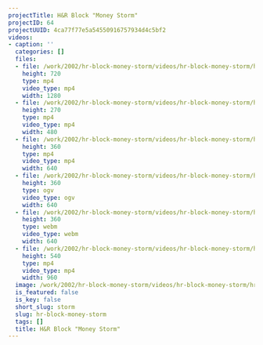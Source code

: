 ```yaml
---
projectTitle: H&R Block "Money Storm"
projectID: 64
projectUUID: 4ca77f77e5a54550916757934d4c5bf2
videos:
- caption: ''
  categories: []
  files:
  - file: /work/2002/hr-block-money-storm/videos/hr-block-money-storm/hr-block-money-storm-1280x720.mp4
    height: 720
    type: mp4
    video_type: mp4
    width: 1280
  - file: /work/2002/hr-block-money-storm/videos/hr-block-money-storm/hr-block-money-storm-480x270.mp4
    height: 270
    type: mp4
    video_type: mp4
    width: 480
  - file: /work/2002/hr-block-money-storm/videos/hr-block-money-storm/hr-block-money-storm-640x360.mp4
    height: 360
    type: mp4
    video_type: mp4
    width: 640
  - file: /work/2002/hr-block-money-storm/videos/hr-block-money-storm/hr-block-money-storm-640x360.ogv
    height: 360
    type: ogv
    video_type: ogv
    width: 640
  - file: /work/2002/hr-block-money-storm/videos/hr-block-money-storm/hr-block-money-storm-640x360.webm
    height: 360
    type: webm
    video_type: webm
    width: 640
  - file: /work/2002/hr-block-money-storm/videos/hr-block-money-storm/hr-block-money-storm-960x540.mp4
    height: 540
    type: mp4
    video_type: mp4
    width: 960
  image: /work/2002/hr-block-money-storm/videos/hr-block-money-storm/hr-block-money-storm.07.jpg
  is_featured: false
  is_key: false
  short_slug: storm
  slug: hr-block-money-storm
  tags: []
  title: H&R Block "Money Storm"
---
```

